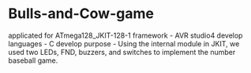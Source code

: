 # Bulls-and-Cow-game

applicated for ATmega128_JKIT-128-1
framework - AVR studio4
develop languages - C
develop purpose - Using the internal module in JKIT, we used two LEDs, FND, buzzers, and switches to implement the number baseball game.
